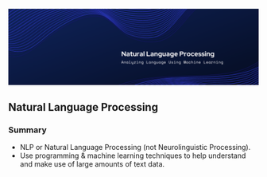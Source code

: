 ![Header](https://github.com/dbojado/natural-language-processing-exercises/blob/main/images/NLP_Banner.png)
## Natural Language Processing

### Summary
- NLP or Natural Language Processing (not Neurolinguistic Processing). 
- Use programming & machine learning techniques to help understand and make use of large amounts of text data.